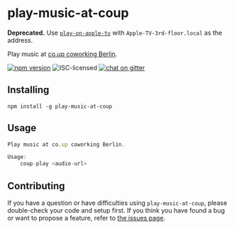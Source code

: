 # play-music-at-coup

**Deprecated.** Use [`play-on-apple-tv`](https://github.com/derhuerst/play-on-apple-tv#play-on-apple-tv) with `Apple-TV-3rd-floor.local` as the address.

Play music at [co.up coworking Berlin](http://co-up.de/).

[![npm version](https://img.shields.io/npm/v/play-music-at-coup.svg)](https://www.npmjs.com/package/play-music-at-coup)
![ISC-licensed](https://img.shields.io/github/license/derhuerst/play-music-at-coup.svg)
[![chat on gitter](https://badges.gitter.im/derhuerst.svg)](https://gitter.im/derhuerst)


## Installing

```shell
npm install -g play-music-at-coup
```


## Usage

```js
Play music at co.up coworking Berlin.

Usage:
	coup-play <audio-url>
```


## Contributing

If you have a question or have difficulties using `play-music-at-coup`, please double-check your code and setup first. If you think you have found a bug or want to propose a feature, refer to [the issues page](https://github.com/derhuerst/play-music-at-coup/issues).
